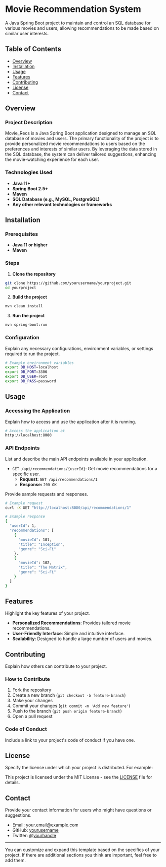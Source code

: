 # Movie Recommendation System

A Java Spring Boot project to maintain and control an SQL database for various movies and users, allowing recommendations to be made based on similar user interests.

## Table of Contents

- [Overview](#overview)
- [Installation](#installation)
- [Usage](#usage)
- [Features](#features)
- [Contributing](#contributing)
- [License](#license)
- [Contact](#contact)

## Overview

### Project Description

Movie_Recs is a Java Spring Boot application designed to manage an SQL database of movies and users. The primary functionality of the project is to provide personalized movie recommendations to users based on the preferences and interests of similar users. By leveraging the data stored in the SQL database, the system can deliver tailored suggestions, enhancing the movie-watching experience for each user.

### Technologies Used

- **Java 11+**
- **Spring Boot 2.5+**
- **Maven**
- **SQL Database (e.g., MySQL, PostgreSQL)**
- **Any other relevant technologies or frameworks**

## Installation

### Prerequisites

- **Java 11 or higher**
- **Maven**

### Steps

1. **Clone the repository**

```bash
git clone https://github.com/yourusername/yourproject.git
cd yourproject
```

2. **Build the project**

```bash
mvn clean install
```

3. **Run the project**

```bash
mvn spring-boot:run
```

### Configuration

Explain any necessary configurations, environment variables, or settings required to run the project.

```bash
# Example environment variables
export DB_HOST=localhost
export DB_PORT=3306
export DB_USER=root
export DB_PASS=password
```

## Usage

### Accessing the Application

Explain how to access and use the application after it is running.

```bash
# Access the application at
http://localhost:8080
```

### API Endpoints

List and describe the main API endpoints available in your application.

- `GET /api/recommendations/{userId}`: Get movie recommendations for a specific user.
  - **Request:** `GET /api/recommendations/1`
  - **Response:** `200 OK`

Provide sample requests and responses.

```bash
# Example request
curl -X GET "http://localhost:8080/api/recommendations/1"

# Example response
{
  "userId": 1,
  "recommendations": [
    {
      "movieId": 101,
      "title": "Inception",
      "genre": "Sci-Fi"
    },
    {
      "movieId": 102,
      "title": "The Matrix",
      "genre": "Sci-Fi"
    }
  ]
}
```

## Features

Highlight the key features of your project.

- **Personalized Recommendations**: Provides tailored movie recommendations.
- **User-Friendly Interface**: Simple and intuitive interface.
- **Scalability**: Designed to handle a large number of users and movies.

## Contributing

Explain how others can contribute to your project.

### How to Contribute

1. Fork the repository
2. Create a new branch (`git checkout -b feature-branch`)
3. Make your changes
4. Commit your changes (`git commit -m 'Add new feature'`)
5. Push to the branch (`git push origin feature-branch`)
6. Open a pull request

### Code of Conduct

Include a link to your project's code of conduct if you have one.

## License

Specify the license under which your project is distributed. For example:

This project is licensed under the MIT License - see the [LICENSE](LICENSE) file for details.

## Contact

Provide your contact information for users who might have questions or suggestions.

- Email: your.email@example.com
- GitHub: [yourusername](https://github.com/yourusername)
- Twitter: [@yourhandle](https://twitter.com/yourhandle)

---

You can customize and expand this template based on the specifics of your project. If there are additional sections you think are important, feel free to add them.

